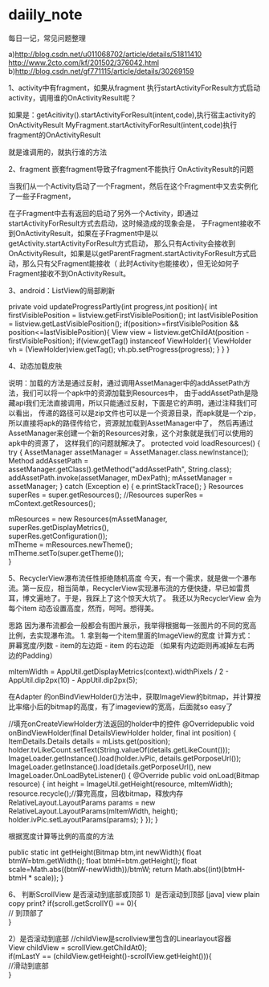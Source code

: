 # daiily_note
每日一记，常见问题整理

a)http://blog.csdn.net/u011068702/article/details/51811410
http://www.2cto.com/kf/201502/376042.html
b)http://blog.csdn.net/gf771115/article/details/30269159

1、activity中有fragment，如果从fragment 执行startActivityForResult方式启动activity，调用谁的OnActivityResult呢？

如果是：getAcitivity().startActivityForResult(intent,code),执行宿主activity的OnActivityResult
        MyFragment.startActivityForResult(intent,code)执行fragment的OnActivityResult
  
  就是谁调用的，就执行谁的方法

2、fragment 嵌套fragment导致子fragment不能执行 OnActivityResult的问题

当我们从一个Activity启动了一个Fragment，然后在这个Fragment中又去实例化了一些子Fragment，

 在子Fragment中去有返回的启动了另外一个Activity，即通过startActivityForResult方式去启动，这时候造成的现象会是，
 子Fragment接收不到OnActivityResult，如果在子Fragment中是以getActivity.startActivityForResult方式启动，
 那么只有Activity会接收到OnActivityResult，如果是以getParentFragment.startActivityForResult方式启动，那么只有父Fragment能接收（
 此时Activity也能接收），但无论如何子Fragment接收不到OnActivityResult。
 
 
 3、android：ListView的局部刷新
 
 private void updateProgressPartly(int progress,int position){
        int firstVisiblePosition = listview.getFirstVisiblePosition();
        int lastVisiblePosition = listview.getLastVisiblePosition();
        if(position>=firstVisiblePosition && position<=lastVisiblePosition){
            View view = listview.getChildAt(position - firstVisiblePosition);
            if(view.getTag() instanceof ViewHolder){
                ViewHolder vh = (ViewHolder)view.getTag();
                vh.pb.setProgress(progress);
            }
        }
    }
    
    
    
 4、动态加载皮肤

说明：加载的方法是通过反射，通过调用AssetManager中的addAssetPath方法，我们可以将一个apk中的资源加载到Resources中，
由于addAssetPath是隐藏api我们无法直接调用，所以只能通过反射，下面是它的声明，通过注释我们可以看出，
传递的路径可以是zip文件也可以是一个资源目录，而apk就是一个zip，所以直接将apk的路径传给它，资源就加载到AssetManager中了，
然后再通过AssetManager来创建一个新的Resources对象，这个对象就是我们可以使用的apk中的资源了，
这样我们的问题就解决了。 
protected void loadResources() {
  try {
    AssetManager assetManager = AssetManager.class.newInstance();
    Method addAssetPath = assetManager.getClass().getMethod("addAssetPath", String.class);
    addAssetPath.invoke(assetManager, mDexPath);
    mAssetManager = assetManager;
  } catch (Exception e) {
    e.printStackTrace();
  }
  Resources superRes = super.getResources(); //Resources superRes = mContext.getResources();

  mResources = new Resources(mAssetManager, superRes.getDisplayMetrics(),  
        superRes.getConfiguration());  
  mTheme = mResources.newTheme();  
  mTheme.setTo(super.getTheme());  
  }
  
  
  5、RecyclerView瀑布流任性拒绝随机高度
今天，有一个需求，就是做一个瀑布流。第一反应，相当简单，RecyclerView实现瀑布流的方便快捷，早已如雷贯耳，博文遍地了。于是，我踩上了这个惊天大坑了。
我还以为RecyclerView 会为每个item 动态设置高度，然而，呵呵。想得美。

思路
因为瀑布流都会一般都会有图片展示，我举得根据每一张图片的不同的宽高比例，去实现瀑布流。
1.
拿到每一个item里面的ImageView的宽度 计算方式：
屏幕宽度/列数 - item的左边距 - item 的右边距 （如果有内边距则再减掉左右两边的Padding）

mItemWidth = AppUtil.getDisplayMetrics(context).widthPixels / 2 - AppUtil.dip2px(10) - AppUtil.dip2px(5);

在Adapter 的onBindViewHolder()方法中，获取ImageView的bitmap，并计算按比率缩小后的bitmap的高度，有了imageview的宽高，后面就so easy了

//填充onCreateViewHolder方法返回的holder中的控件
@Overridepublic void onBindViewHolder(final DetailsViewHolder holder, final int position) {
    ItemDetails.Details details = mLists.get(position);
    holder.tvLikeCount.setText(String.valueOf(details.getLikeCount()));
    ImageLoader.getInstance().load(holder.ivPic, details.getPorposeUrl());
    ImageLoader.getInstance().load(details.getPorposeUrl(), new ImageLoader.OnLoadByteListener() {
        @Override
        public void onLoad(Bitmap resource) {
            int height = ImageUtil.getHeight(resource, mItemWidth);
            resource.recycle();//算完高度，回收bitmap，释放内存
            RelativeLayout.LayoutParams params = new RelativeLayout.LayoutParams(mItemWidth, height);
            holder.ivPic.setLayoutParams(params);
        }
    });
}

根据宽度计算等比例的高度的方法

public static  int getHeight(Bitmap btm,int newWidth){
    float btmW=btm.getWidth();
    float btmH=btm.getHeight();
    float scale=Math.abs((btmW-newWidth))/btmW;
    return Math.abs((int)(btmH-btmH * scale));
}


6、 判断ScrollView 是否滚动到底部或顶部
1）是否滚动到顶部
[java] view plain copy print?
if(scroll.getScrollY() == 0){  
    // 到顶部了   
}  

2）是否滚动到底部
//childView是scrollview里包含的Linearlayout容器  
View childView = scrollView.getChildAt0);  
if(mLastY == (childView.getHeight()-scrollView.getHeight())){  
    //滑动到底部  
}  
